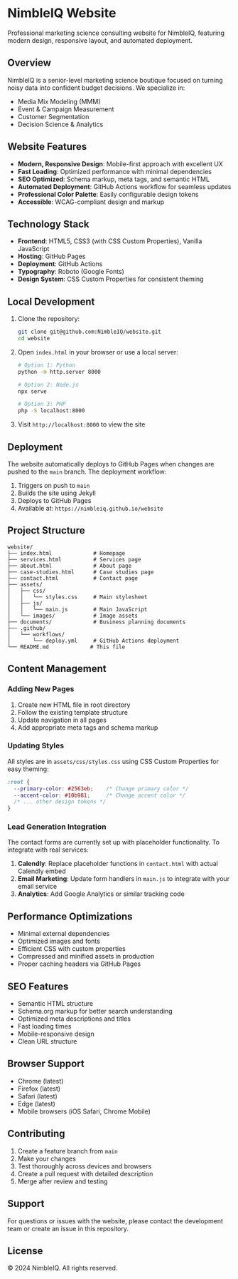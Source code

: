# NimbleIQ Website

Professional marketing science consulting website for NimbleIQ, featuring modern design, responsive layout, and automated deployment.

## Overview

NimbleIQ is a senior-level marketing science boutique focused on turning noisy data into confident budget decisions. We specialize in:

- Media Mix Modeling (MMM)
- Event & Campaign Measurement
- Customer Segmentation
- Decision Science & Analytics

## Website Features

- **Modern, Responsive Design**: Mobile-first approach with excellent UX
- **Fast Loading**: Optimized performance with minimal dependencies
- **SEO Optimized**: Schema markup, meta tags, and semantic HTML
- **Automated Deployment**: GitHub Actions workflow for seamless updates
- **Professional Color Palette**: Easily configurable design tokens
- **Accessible**: WCAG-compliant design and markup

## Technology Stack

- **Frontend**: HTML5, CSS3 (with CSS Custom Properties), Vanilla JavaScript
- **Hosting**: GitHub Pages
- **Deployment**: GitHub Actions
- **Typography**: Roboto (Google Fonts)
- **Design System**: CSS Custom Properties for consistent theming

## Local Development

1. Clone the repository:
   ```bash
   git clone git@github.com:NimbleIQ/website.git
   cd website
   ```

2. Open `index.html` in your browser or use a local server:
   ```bash
   # Option 1: Python
   python -m http.server 8000
   
   # Option 2: Node.js
   npx serve
   
   # Option 3: PHP
   php -S localhost:8000
   ```

3. Visit `http://localhost:8000` to view the site

## Deployment

The website automatically deploys to GitHub Pages when changes are pushed to the `main` branch. The deployment workflow:

1. Triggers on push to `main`
2. Builds the site using Jekyll
3. Deploys to GitHub Pages
4. Available at: `https://nimbleiq.github.io/website`

## Project Structure

```
website/
├── index.html             # Homepage
├── services.html          # Services page
├── about.html             # About page
├── case-studies.html      # Case studies page
├── contact.html           # Contact page
├── assets/
│   ├── css/
│   │   └── styles.css     # Main stylesheet
│   ├── js/
│   │   └── main.js        # Main JavaScript
│   └── images/            # Image assets
├── documents/             # Business planning documents
├── .github/
│   └── workflows/
│       └── deploy.yml     # GitHub Actions deployment
└── README.md             # This file
```

## Content Management

### Adding New Pages

1. Create new HTML file in root directory
2. Follow the existing template structure
3. Update navigation in all pages
4. Add appropriate meta tags and schema markup

### Updating Styles

All styles are in `assets/css/styles.css` using CSS Custom Properties for easy theming:

```css
:root {
  --primary-color: #2563eb;    /* Change primary color */
  --accent-color: #10b981;     /* Change accent color */
  /* ... other design tokens */
}
```

### Lead Generation Integration

The contact forms are currently set up with placeholder functionality. To integrate with real services:

1. **Calendly**: Replace placeholder functions in `contact.html` with actual Calendly embed
2. **Email Marketing**: Update form handlers in `main.js` to integrate with your email service
3. **Analytics**: Add Google Analytics or similar tracking code

## Performance Optimizations

- Minimal external dependencies
- Optimized images and fonts
- Efficient CSS with custom properties
- Compressed and minified assets in production
- Proper caching headers via GitHub Pages

## SEO Features

- Semantic HTML structure
- Schema.org markup for better search understanding
- Optimized meta descriptions and titles
- Fast loading times
- Mobile-responsive design
- Clean URL structure

## Browser Support

- Chrome (latest)
- Firefox (latest)
- Safari (latest)
- Edge (latest)
- Mobile browsers (iOS Safari, Chrome Mobile)

## Contributing

1. Create a feature branch from `main`
2. Make your changes
3. Test thoroughly across devices and browsers
4. Create a pull request with detailed description
5. Merge after review and testing

## Support

For questions or issues with the website, please contact the development team or create an issue in this repository.

## License

© 2024 NimbleIQ. All rights reserved.
